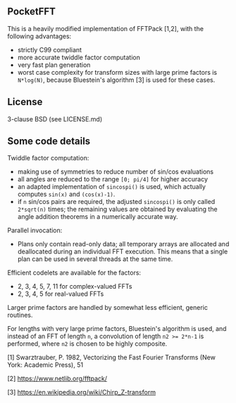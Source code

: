 PocketFFT
---------

This is a heavily modified implementation of FFTPack [1,2], with the following
advantages:

- strictly C99 compliant
- more accurate twiddle factor computation
- very fast plan generation
- worst case complexity for transform sizes with large prime factors is
  `N*log(N)`, because Bluestein's algorithm [3] is used for these cases.

License
-------

3-clause BSD (see LICENSE.md)


Some code details
-----------------

Twiddle factor computation:

- making use of symmetries to reduce number of sin/cos evaluations
- all angles are reduced to the range `[0; pi/4]` for higher accuracy
- an adapted implementation of `sincospi()` is used, which actually computes
  `sin(x)` and `(cos(x)-1)`.
- if `n` sin/cos pairs are required, the adjusted `sincospi()` is only called
  `2*sqrt(n)` times; the remaining values are obtained by evaluating the
  angle addition theorems in a numerically accurate way.

Parallel invocation:

- Plans only contain read-only data; all temporary arrays are allocated and
  deallocated during an individual FFT execution. This means that a single plan
  can be used in several threads at the same time.

Efficient codelets are available for the factors:

- 2, 3, 4, 5, 7, 11 for complex-valued FFTs
- 2, 3, 4, 5 for real-valued FFTs

Larger prime factors are handled by somewhat less efficient, generic routines.

For lengths with very large prime factors, Bluestein's algorithm is used, and
instead of an FFT of length `n`, a convolution of length `n2 >= 2*n-1`
is performed, where `n2` is chosen to be highly composite.


[1] Swarztrauber, P. 1982, Vectorizing the Fast Fourier Transforms
    (New York: Academic Press), 51

[2] https://www.netlib.org/fftpack/

[3] https://en.wikipedia.org/wiki/Chirp_Z-transform
